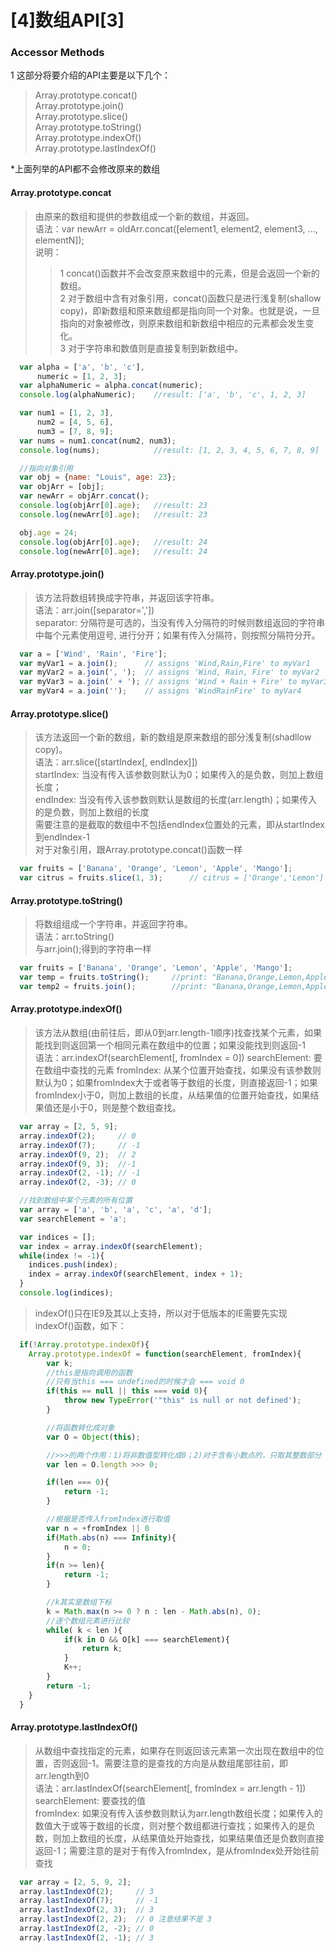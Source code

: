 # [4]数组API[3]
### Accessor Methods
1 这部分将要介绍的API主要是以下几个：
> Array.prototype.concat()  
> Array.prototype.join()  
> Array.prototype.slice()  
> Array.prototype.toString()  
> Array.prototype.indexOf()  
> Array.prototype.lastIndexOf()  

*上面列举的API都不会修改原来的数组

#### Array.prototype.concat
> 由原来的数组和提供的参数组成一个新的数组，并返回。  
> 语法：var newArr = oldArr.concat([element1, element2, element3, ..., elementN]);  
> 说明：   
>> 1 concat()函数并不会改变原来数组中的元素，但是会返回一个新的数组。   
>> 2 对于数组中含有对象引用，concat()函数只是进行浅复制(shallow copy)，即新数组和原来数组都是指向同一个对象。也就是说，一旦指向的对象被修改，则原来数组和新数组中相应的元素都会发生变化。   
>> 3 对于字符串和数值则是直接复制到新数组中。 

```JavaScript
  var alpha = ['a', 'b', 'c'],
      numeric = [1, 2, 3];
  var alphaNumeric = alpha.concat(numeric);
  console.log(alphaNumeric); 	//result: ['a', 'b', 'c', 1, 2, 3]

  var num1 = [1, 2, 3],
      num2 = [4, 5, 6],
      num3 = [7, 8, 9];
  var nums = num1.concat(num2, num3);
  console.log(nums); 			//result: [1, 2, 3, 4, 5, 6, 7, 8, 9]

  //指向对象引用
  var obj = {name: "Louis", age: 23};
  var objArr = [obj];
  var newArr = objArr.concat();
  console.log(objArr[0].age);	//result: 23
  console.log(newArr[0].age);	//result: 23

  obj.age = 24;
  console.log(objArr[0].age);	//result: 24
  console.log(newArr[0].age);	//result: 24
```

#### Array.prototype.join()
> 该方法将数组转换成字符串，并返回该字符串。  
> 语法：arr.join([separator=','])  
> separator: 分隔符是可选的，当没有传入分隔符的时候则数组返回的字符串中每个元素使用逗号,  进行分开；如果有传入分隔符，则按照分隔符分开。  

```JavaScript
  var a = ['Wind', 'Rain', 'Fire'];
  var myVar1 = a.join();      // assigns 'Wind,Rain,Fire' to myVar1
  var myVar2 = a.join(', ');  // assigns 'Wind, Rain, Fire' to myVar2
  var myVar3 = a.join(' + '); // assigns 'Wind + Rain + Fire' to myVar3
  var myVar4 = a.join('');    // assigns 'WindRainFire' to myVar4
```

#### Array.prototype.slice()
> 该方法返回一个新的数组，新的数组是原来数组的部分浅复制(shadllow copy)。  
> 语法：arr.slice([startIndex[, endIndex]])  
> startIndex: 当没有传入该参数则默认为0；如果传入的是负数，则加上数组长度；  
> endIndex: 当没有传入该参数则默认是数组的长度(arr.length)；如果传入的是负数，则加上数组的长度  
> 需要注意的是截取的数组中不包括endIndex位置处的元素，即从startIndex到endIndex-1   
> 对于对象引用，跟Array.prototype.concat()函数一样  

```JavaScript
  var fruits = ['Banana', 'Orange', 'Lemon', 'Apple', 'Mango'];
  var citrus = fruits.slice(1, 3);		// citrus = ['Orange','Lemon']
```

#### Array.prototype.toString()
> 将数组组成一个字符串，并返回字符串。  
> 语法：arr.toString()  
> 与arr.join();得到的字符串一样  

```JavaScript
  var fruits = ['Banana', 'Orange', 'Lemon', 'Apple', 'Mango'];
  var temp = fruits.toString();		//print: "Banana,Orange,Lemon,Apple,Mango"
  var temp2 = fruits.join();		//print: "Banana,Orange,Lemon,Apple,Mango"
```

#### Array.prototype.indexOf()
> 该方法从数组(由前往后，即从0到arr.length-1顺序)找查找某个元素，如果能找到则返回第一个相同元素在数组中的位置；如果没能找到则返回-1  
> 语法：arr.indexOf(searchElement[, fromIndex = 0])
> searchElement: 要在数组中查找的元素
> fromIndex: 从某个位置开始查找，如果没有该参数则默认为0；如果fromIndex大于或者等于数组的长度，则直接返回-1；如果fromIndex小于0，则加上数组的长度，从结果值的位置开始查找，如果结果值还是小于0，则是整个数组查找。  

```JavaScript
  var array = [2, 5, 9];
  array.indexOf(2);     // 0
  array.indexOf(7);     // -1
  array.indexOf(9, 2);  // 2
  array.indexOf(9, 3);	//-1
  array.indexOf(2, -1); // -1
  array.indexOf(2, -3); // 0
```

```JavaScript
  //找到数组中某个元素的所有位置
  var array = ['a', 'b', 'a', 'c', 'a', 'd'];
  var searchElement = 'a';

  var indices = [];
  var index = array.indexOf(searchElement);
  while(index != -1){
  	indices.push(index);
  	index = array.indexOf(searchElement, index + 1);
  }
  console.log(indices);
```
> indexOf()只在IE9及其以上支持，所以对于低版本的IE需要先实现indexOf()函数，如下：  

```JavaScript
  if(!Array.prototype.indexOf){
  	Array.prototype.indexOf = function(searchElement, fromIndex){
  		var k;
  		//this是指向调用的函数
  		//只有当this === undefined的时候才会 === void 0
  		if(this == null || this === void 0){
  			throw new TypeError('"this" is null or not defined');
  		}

  		//将函数转化成对象
  		var O = Object(this);

  		//>>>的两个作用：1)将非数值型转化成0；2)对于含有小数点的，只取其整数部分
  		var len = O.length >>> 0;

  		if(len === 0){
  			return -1;
  		}

  		//根据是否传入fromIndex进行取值
  		var n = +fromIndex || 0
  		if(Math.abs(n) === Infinity){
  			n = 0;
  		}
  		if(n >= len){
  			return -1;
  		}

  		//k其实是数组下标
  		k = Math.max(n >= 0 ? n : len - Math.abs(n), 0);
  		//逐个数组元素进行比较
  		while( k < len ){
  			if(k in O && O[k] === searchElement){
  				return k;
  			}
  			K++;
  		}
  		return -1;
  	}
  }
```

#### Array.prototype.lastIndexOf()
> 从数组中查找指定的元素，如果存在则返回该元素第一次出现在数组中的位置，否则返回-1。需要注意的是查找的方向是从数组尾部往前，即arr.length到0   
> 语法：arr.lastIndexOf(searchElement[, fromIndex = arr.length - 1])   
> searchElement: 要查找的值  
> fromIndex: 如果没有传入该参数则默认为arr.length数组长度；如果传入的数值大于或等于数组的长度，则对整个数组都进行查找；如果传入的是负数，则加上数组的长度，从结果值处开始查找，如果结果值还是负数则直接返回-1；需要注意的是对于有传入fromIndex，是从fromIndex处开始往前查找  

```JavaScript
  var array = [2, 5, 9, 2];
  array.lastIndexOf(2);     // 3
  array.lastIndexOf(7);     // -1
  array.lastIndexOf(2, 3);  // 3
  array.lastIndexOf(2, 2);  // 0 注意结果不是 3
  array.lastIndexOf(2, -2); // 0
  array.lastIndexOf(2, -1); // 3
```
